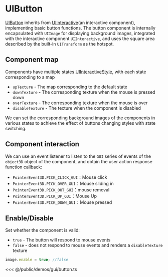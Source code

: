# UIButton

[UIButton](/api/classes/UIButton.md) inherits from [UIInteractive](/api/classes/UIInteractive)(an interactive component), implementing basic button functions. The button component is internally encapsulated with `UIImage` for displaying background images, integrated with the interactive component `UIInteractive`, and uses the square area described by the built-in `UITransform` as the hotspot.

## Component map

Components have multiple states [UIInteractiveStyle](/api/enums/UIInteractiveStyle.md), with each state corresponding to a map
- `upTexture` - The map corresponding to the default state
- `downTexture` - The corresponding texture when the mouse is pressed down
- `overTexture` - The corresponding texture when the mouse is over
- `disableTexture` - The texture when the component is disabled

We can set the corresponding background images of the components in various states to achieve the effect of buttons changing styles with state switching.

## Component interaction
We can use an event listener to listen to the `GUI` series of events of the `object3D` object of the component, and obtain the user action response function callback:

- `PointerEvent3D.PICK_CLICK_GUI`：Mouse click
- `PointerEvent3D.PICK_OVER_GUI`：Mouse sliding in
- `PointerEvent3D.PICK_OUT_GUI`：mouse removal
- `PointerEvent3D.PICK_UP_GUI`：Mouse Up
- `PointerEvent3D.PICK_DOWN_GUI`：Mouse pressed

## Enable/Disable
Set whether the component is valid:
- `true` - The button will respond to mouse events
- `false` - does not respond to mouse events and renders a `disableTexture` texture

```ts
image.enable = true; //false
```

<Demo :height="500" src="/demos/gui/button.ts"></Demo>

<<< @/public/demos/gui/button.ts